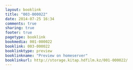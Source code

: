 ```yaml
---
layout: booklink
title: "003-000022"
date: 2014-07-25 16:34
comments: true
sharing: true
footer: true
pagetype: booklink 
bookmedia: 001-000022
booklink: 003-000022
booklinktype: preview
booklinkname: "Preview on homeserver"
booklinkurl: http://storage.kitap.hdfilm.kz/001-000022/
---
```

